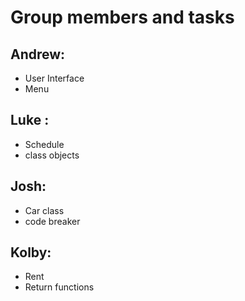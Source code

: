 # Group members and tasks
## Andrew: 
   - User Interface 
   - Menu 
## Luke : 
   - Schedule
   - class objects
## Josh: 
   - Car class 
   - code breaker
## Kolby: 
   - Rent 
   - Return functions

